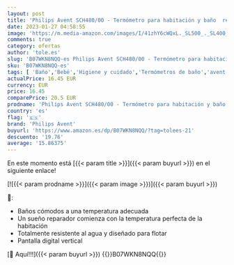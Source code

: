 ```yaml
---
layout: post
title: 'Philips Avent SCH480/00 - Termómetro para habitación y baño  resistente al agua y flota para baños cómodos  color verde'
date: 2023-01-27 04:58:55
image: 'https://m.media-amazon.com/images/I/41zhY6cWQxL._SL500_._SL400_.jpg'
comments: true
category: ofertas
author: 'tole.es'
slug: 'B07WKN8NQQ-es Philips Avent SCH480/00 - Termómetro para habitación y...'
sku: 'B07WKN8NQQ-es'
tags: [ 'Baño','Bebé','Higiene y cuidado','Termómetros de baño','avent','philips','philips avent','🇪🇸', ]
actualPrice: 16.45 EUR
currency: EUR
price: 16.45
comparePrice: 20.5 EUR
prodname: 'Philips Avent SCH480/00 - Termómetro para habitación y baño  resistente al agua y flota para baños cómodos  color verde'
country: 'es'
flag: '🇪🇸'
brand: 'Philips Avent'
buyurl: 'https://www.amazon.es/dp/B07WKN8NQQ/?tag=tolees-21'
descuento: '19.76'
average: '15.86375'
---
```


En este momento está [{{< param title >}}]({{< param buyurl >}}) en el siguiente enlace!

[![{{< param prodname >}}]({{< param image >}})]({{< param buyurl >}})

🔎:

- Baños cómodos a una temperatura adecuada
- Un sueño reparador comienza con la temperatura perfecta de la habitación
- Totalmente resistente al agua y diseñado para flotar
- Pantalla digital vertical

[🛒 Aquí!!!]({{< param buyurl >}})
{{<world>}}B07WKN8NQQ{{</world>}}
